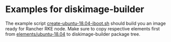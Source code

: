 # Examples for diskimage-builder

The example script [create-ubuntu-18.04-iboot.sh](./create-ubuntu-18.04-iboot.sh) should build you an image ready for Rancher RKE node.
Make sure to copy respective elements first from [elements/ubuntu-18.04](./elements/ubuntu-18.04) to diskimage-builder package tree.
 